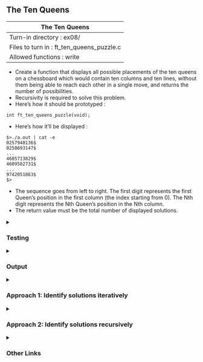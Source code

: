 ## The Ten Queens

|               The Ten Queens        |
|---------------------------------|
| Turn-in directory : ex08/       |
| Files to turn in : ft_ten_queens_puzzle.c |
| Allowed functions : write       |

- Create a function that displays all possible placements of the ten queens on a chessboard which would contain ten columns and ten lines, without them being able to reach each other in a single move, and returns the number of possibilities.
- Recursivity is required to solve this problem.
- Here’s how it should be prototyped :
```
int ft_ten_queens_puzzle(void);
```
- Here’s how it’ll be displayed :

<pre><code>$&gt./a.out | cat -e
0257948136$
0258693147$
...
4605713829$
4609582731$
...
9742051863$
$&gt</code></pre>

- The sequence goes from left to right. The first digit represents the first Queen’s position in the first column (the index starting from 0). The Nth digit represents the Nth Queen’s position in the Nth column.
- The return value must be the total number of displayed solutions.

<details>

<summary><h3>Testing</h3></summary>

<pre><code>#include &ltstdio.h&gt
int main(void)
{
	printf("count: %d\n", ft_ten_queens_puzzle());
	return (0);
}</code></pre>

See [testing file](main.c)

</details>

<details>
<summary><h3>Output</h3></summary>

As there are 725 lines of output, I've shortened it to show only the first and last 5 solutions. 

<pre><code>0257948136
0258693147
0258693174
0286931475
0358297146
...
9641702853
9713068524
9741306825
9741306852
9742051863
count: 724</code></pre>

</details>

<details>
<summary><h3>Approach 1: Identify solutions iteratively</h3></summary>

Before we start coding, let's think through this puzzle: In a correct solution, there will only be one queen in each column as well as only one queen in each row. Since we will represent the queens on a chess board using an array, we have already narrowed candidate solutions down to one queen per column. 

This <a href=ft_ten_queens_puzzle_v1.c>approach</a> identifies the various (724 to be exact) solutions to the Ten Queens Puzzle iteratively, without the use of recursion. The assignment specified the use of recursion but I found this solution to be more intuitive (at least for now). From this solution, I built the next solution (<a href=ft_ten_queens_puzzle_v2>Approach 2</a>) based on recursion. 

This solution:

- declares <code>arr</code>, an array of 10 <code>int</code>, to hold candidate solutions (line 95). This is initialised to an array of 0's (obviously a wrong solution) but we'll use <code>ft_check_print</code> to cycle through other candidate solutions (line 99-101).
- uses <code>count</code> to keep track of the number of correct solutions. This is initialised to <code>0</code> (line 102). 
- uses <code>i</code> to index <code>arr</code> so that each <code>int</code> in <code>arr</code> will be incremented from <code>0</code> to <code>9</code>, to cover the possible rows a queen can be in. 
- <code>ft_check_print</code> is used to check that the values in <code>arr</code> are correct (using helper functions <code>ft_samerow</code> and <code>ft_diag</code>) (line 68). 
- <code>ft_check_print</code> also iterates through candidate solutions (line 66-90).
- When a correct solution is found (and stored in <code>arr</code>), <code>ft_print_array</code> is called to display the <code>int</code> values in <code>arr</code> (line 74). 
- Finally, <code>ft_ten_queens_puzzle</code> returns the updated value of <code>count</code>, after <code>ft_check_print</code> has finished iterating through the candidate solutions. 

<h4>Checks of <code>arr[i]</code> using <code>ft_samerow</code> and <code>ft_diag</code></h4>

Let's first talk through the helper functions to <code>ft_check_print</code>, starting with <code>ft_samerow</code> and <code>ft_diag</code>. After <code>arr[i]</code> is assigned a certain <code>int</code> (from <code>0</code> to <code>9</code>) (in essence, placing a queen in a given row in column <code>i</code>), these two functions check that this queen is not on the same row (<code>ft_samerow</code>) nor at the same diagonal (<code>ft_diag</code>) as a previously placed queen. 

<code>ft_samerow</code> uses <code>j</code> and a <code>while</code> loop to index <code>arr</code> (starting from the first element, <code>j = 0</code>, and ending before <code>i</code>, <code>j = i - 1</code>) (line 22-23). <code>arr[j]</code> is then compared to <code>arr[i]</code> (line 24): 
- where they are the same, <code>ft_samerow</code> returns 0 (line 25).
- If the function finishes the iteration of <code>j</code> until <code>j = i - 1</code>, it means that <code>arr</code> did not contain a queen in the same row as the newly placed queen in column <code>i</code>. At this point, <code>ft_samerow</code> returns <code>1</code> (line 28). 

Note as well that if <code>i == 0</code>, <code>ft_samerow</code> returns <code>1</code> immediately (line 19-20) - this is the case where we are placing the very first queen on the board (in the very first column, <code>i == 0</code>) and there is no way that this queen could conflict with the other (non-existent) queens. 

<code>ft_diag</code> uses a similar logic to return <code>1</code> when <code>i == 0</code>. It also uses a <code>while</code> loop and <code>j</code> in a similar way. The key difference is that the comparison between <code>arr[j]</code> and <code>arr[i]</code> is slightly more involved in <code>ft_diag</code>:
- <code>arr[i] == arr[j] + i - j</code> checks whether the newly placed queen (<code>arr[i]</code>) has another queen diagonally from it, specifically one that is top-left of <code>arr[i]</code>. 
- <code>arr[i] == arr[j] + j - i</code> also checks whether the newly placed queen has another queen diagonally from it but this time one whether there is one that is bottom-right to <code>arr[i]</code>.
If either of the above conditions hold true, <code>ft_diag</code> returns <code>0</code>. If not, the function eventually returns <code>1</code>.

<h4>Printing correct solutions using <code>ft_print_array</code></h4>
When a candidate solution turns out to be correct, <code>ft_print_array</code> is called to display the <code>int</code> in <code>arr</code>. This is a simple function that iterates through each <code>int</code> in <code>arr</code>, adds <code>'0'</code> to it, before writing it to standard output. 

Just remember to add a new line at the end of each displayed solution!

<h4>Iterating through candidate solutions using <code>ft_check_print</code></h4>

Now for the main event: <code>ft_check_print</code>. The logic of this function is:
- We start with all the queens on the board in the first row. This was initialised in <code>ft_ten_queens_puzzle</code> and passed into <code>ft_check_print</code>.
- Everytime we place a queen on the board, we assess whether it can be in that row based on whether it is in the same row or diagonal as an existing queen (i.e., the queens placed in the columns left of it). We make this assessment starting from the left (line 68).
- If these checks are passed:
	- We leave the queen in that row and move on to the next column (by incrementing <code>i</code>) (lines 70-79). We iterate through this process for the next column as well.
	- However, if we have already placed all the queens on the board, we shouldn't iterate <code>i</code> anymore. Instead, we have found a correct solution and can display it using <code>ft_print_array</code> (lines 74).
	- To move from this correct solution to other candidate solutions, we reset the queen in the last column to the first row (<code>arr[i] = 0</code> in line 76). There's no need to shift this last queen to another row - there cannot be another correct solution with this last queen in a different row (all these other rows have been taken up). We move to the previous column (<code>i--</code> in line 76) and shift that queen down a row (<code>arr[i]++</code> in line 78)
- If these checks fail (i.e., there is a queen in the same row or along the same diagonal):
	- <code>arr[i]</code> is incremented and we place a queen in the next row (lines line 82-83)
	- we cannot increment arr[i] anymore, we reset the queen in column i to the first row (<code>arr[i] = 0</code> in line 86) and move back to the previous column (<code>i--</code> in line 86). In this column, we move the queen down a row using <code>arr[i]++</code> (line 87).
- Broadly, we move across columns from left to right to find new candidate solutions and when a candidate solution proves to be infeasible, we reset and backtrack. 
- We want these checks and iterations to continue until we backtrack so much that we are back in the first column and we are attempting to the queen in the first column off the board (i.e., arr[0] = 10)!

Working through a 4x4 board (i.e., a Four Queens Puzzle) may make it easier to understand this function. This is covered in the sub-section below. It's a long example (you were warned) but it manually runs through the entire process of finding the correct solutions and eliminating the incorrect ones. It demonstrates how the queens should be moved to get to a correct solution, how to move from a correct solution to the next one and how to know when to terminate the entire process and call it a day!

Finally, note that we could have declared and initialised <code>i</code> in <code>ft_check_print</code> and it would be my preference to keep it this way but this was done in <code>ft_ten_queens_puzzle</code> so that each function remains 25 lines or shorter. 

<details>
<summary> <h5> (Optional) Broad logic of <code>ft_check_print</code> using a 4x4 board </h5></summary>

Let's use a 4x4 board to illustrate the broad logic of <code>ft_check_print</code>. 

- Let's start by placing all the queens on the board - unorthodox, I know, but we have to start somewhere. In the 4x4 board below, all 4 queens are placed in the first row. Let's also label these queens - Q<sub>1</sub> is the queen in the first column, Q<sub>2</sub> the queen in the second column, etc. Note that this board can also be represented in an array of <code>int</code>: <code>arr[4] = {0, 0, 0, 0}</code>.

	We first consider Q<sub>1</sub> and check whether it is in the same row or diagonal as another queen that comes before it. However, since we are considering the very first column, there is simply no other queen that comes before this one. Hence, we move on to the next column. 

	| Q<sub>1</sub> | Q<sub>2</sub> | Q<sub>3</sub> | Q<sub>4</sub> |
	| -- | -- | -- | -- |
	| -- | -- | -- | -- |
	| -- | -- | -- | -- |
	| -- | -- | -- | -- | 

- In the next column, Q<sub>2</sub> clearly can't be there since it's in the same row as Q<sub>1</sub>. Let's try the next row. Now, <code>arr = {0, 1, 0, 0}</code>. 

	| Q<sub>1</sub> | <s>Q<sub>2</sub></s> | Q<sub>3</sub> | Q<sub>4</sub> |
	| -- | -- | -- | -- |
	| -- | <b>Q<sub>2</sub></b> | -- | -- |
	| -- | -- | -- | -- |
	| -- | -- | -- | -- | 

- The next row isn't any better since Q<sub>2</sub> is along the same diagonal as Q<sub>1</sub>. We try the next row. Now, <code>arr = {0, 2, 0, 0}</code>. 

	| Q<sub>1</sub> | <s>Q<sub>2</sub></s> | Q<sub>3</sub> | Q<sub>4</sub> |
	| -- | -- | -- | -- |
	| -- | <s><b>Q<sub>2</sub></b></s> | -- | -- |
	| -- | <b>Q<sub>2</sub></b> | -- | -- |
	| -- | -- | -- | -- | 	
	
- Oh, this row works! Let's tidy up the second column (by removing the strikethroughs) and move to the next column. 
	
	As before, we check whether Q<sub>3</sub> makes sense where it is. And nope, it's in the same row as Q<sub>1</sub>. Let's strike it out and consider the next row. Now, <code>arr = {0, 2, 1, 0}</code>. 

	| Q<sub>1</sub> | -- | <s>Q<sub>3</sub></s> | Q<sub>4</sub> |
	| -- | -- | -- | -- |
	| -- | -- | <b>Q<sub>3</sub></b> | -- |
	| -- | <b>Q<sub>2</sub></b> | -- | -- |
	| -- | -- | -- | -- | 

- Oh no, Q<sub>3</sub> is in the same diagonal as Q<sub>2</sub>. Next row then. Now, <code>arr = {0, 2, 2, 0}</code>.  

	| Q<sub>1</sub> | -- | <s>Q<sub>3</sub></s> | Q<sub>4</sub> |
	| -- | -- | -- | -- |
	| -- | -- | <s><b>Q<sub>3</sub></b></s> | -- |
	| -- | <b>Q<sub>2</sub></b> | <b>Q<sub>3</sub></b> | -- |
	| -- | -- | -- | -- | 

- Nope, Q<sub>3</sub> is in the same row as Q<sub>2</sub>. Next row please. Now, <code>arr = {0, 2, 3, 0}</code>. 

	| Q<sub>1</sub> | -- | <s>Q<sub>3</sub></s> | Q<sub>4</sub> |
	| -- | -- | -- | -- |
	| -- | -- | <s><b>Q<sub>3</sub></b></s> | -- |
	| -- | <b>Q<sub>2</sub></b> | <s><b>Q<sub>3</sub></b></s> | -- |
	| -- | -- | <b>Q<sub>3</sub></b> | -- | 

- Now Q<sub>3</sub> is in the same diagonal as Q<sub>2</sub> again and we've run out of rows. This means that there are no correct solutions with Q1 and Q2 where they are (i.e., a correct solution would not have <code>arr[0] = 0</code> and <code>arr[1] = 2</code>).

	We reset Q<sub>3</sub> to the first row and move Q<sub>2</sub> to the next row. Now, <code>arr = {0, 3, 0, 0}</code>. 

	It seems okay to put Q<sub>2</sub> there (it's neither on the same row nor diagonal as Q<sub>1</sub>). So let's work on Q<sub>3</sub> again.

	| Q<sub>1</sub> | -- | Q<sub>3</sub> | Q<sub>4</sub> |
	| -- | -- | -- | -- |
	| -- | -- | -- | -- |
	| -- | <s><b>Q<sub>2</sub></b></s> | -- | -- | 
	| -- | <b>Q<sub>2</sub></b> | -- | -- |

- Q<sub>3</sub> can't be in the same row as Q<sub>1</sub> so we consider the next row. Q<sub>3</sub> seems good in that second row, so let's work on Q<sub>4</sub>. Now, <code>arr = {0, 2, 1, 0}</code>. 

	| Q<sub>1</sub> | -- | <s>Q<sub>3</sub></s> | Q<sub>4</sub> |
	| -- | -- | -- | -- |
	| -- | -- | <b>Q<sub>3</sub></b> | -- |
	| -- | -- | -- | -- | 
	| -- | <b>Q<sub>2</sub></b> | -- | -- |

- Let's speed this up a little: There doesn't seem to be a suitable row for Q<sub>4</sub> - it will always be in the same row or same diagonal as one of the previously placed queens. Let's rewind.

	| Q<sub>1</sub> | -- | -- | <s>Q<sub>4</sub></s> |
	| -- | -- | -- | -- |
	| -- | -- | <b>Q<sub>3</sub></b> | <s><b>Q<sub>4</sub></b></s> |
	| -- | -- | -- | <s><b>Q<sub>4</sub></b></s> | 
	| -- | <b>Q<sub>2</sub></b> | -- | <s><b>Q<sub>4</sub></b></s> |

- We reset Q<sub>4</sub>the first row and work on Q<sub>3</sub> again. But oh no, the subsequent rows aren't any better since Q<sub>3</sub> will be in the same diagonal or row as Q<sub>1</sub> and Q<sub>2</sub>. We have to rewind some more. 

	But Q<sub>2</sub> is already in the last possible row. Sigh, more rewinding then. We return to work on Q<sub>1</sub>.

	| Q<sub>1</sub> | -- | -- | Q<sub>4</sub> |
	| -- | -- | -- | -- |
	| -- | -- | <s><b>Q<sub>3</sub></b></s> | -- |
	| -- | -- | <s><b>Q<sub>3</sub></b></s> | -- | 
	| -- | <s><b>Q<sub>2</sub></b></s> | <s><b>Q<sub>3</sub></b></s> | -- |

- We move Q<sub>1</sub> to the next row. Note that as we back-tracked, we reset Q<sub>2</sub> and Q<sub>3</sub> by placing them in the first row. As before, Q<sub>1</sub> will not be in the same row or diagonal as a previously placed queen (since these don't exist). Now, <code>arr = {1, 0, 0, 0}</code>. 

	| <s>Q<sub>1</sub></s> | Q<sub>2</sub> | Q<sub>3</sub> | Q<sub>4</sub> |
	| -- | -- | -- | -- |
	| <b>Q<sub>1</sub></b> | -- | -- | -- |
	| -- | -- | -- | -- |
	| -- | -- | -- | -- |

- We move Q<sub>1</sub> to the next row. Note that as we back-tracked, we reset Q<sub>2</sub> and Q<sub>3</sub> by placing them in the first row. As before, Q<sub>1</sub> will not be in the same row or diagonal as a previously placed queen (since these don't exist). We can move on to work on Q<sub>2</sub>. 

	Q<sub>2</sub> cannot be in the first three rows as it will be in the same row or diagonal as Q<sub>1</sub>, but the last row works! 

	Let's work on Q<sub>3</sub>. Wait a minute, is Q<sub>3</sub> fine exactly where it is? Yes! 

	Okay, let's move on to Q<sub>4</sub>. Now, <code>arr = {1, 3, 0, 0}</code>. 

	| -- | <s>Q<sub>2</sub></s> | Q<sub>3</sub> | Q<sub>4</sub> |
	| -- | -- | -- | -- |
	| <b>Q<sub>1</sub></b> | <s><b>Q<sub>2</sub></b></s> | -- | -- |
	| -- | <s><b>Q<sub>2</sub></b></s> | -- | -- |
	| -- | <b>Q<sub>2</sub></b> | -- | -- |
	
- Q4 can't be in the same row as Q3 but the next row is perfectly fine. We've finally arrived at our first correct solution: <code>arr = {1, 3, 0, 2}</code>.

	| -- | -- | Q<sub>3</sub> | <s>Q<sub>4</sub></s> |
	| -- | -- | -- | -- |
	| <b>Q<sub>1</sub></b> | -- | -- | <b>Q<sub>4</sub></b> |
	| -- | -- | -- | -- |
	| -- | <b>Q<sub>2</sub></b> | -- | -- |

- To continue iterating, we reset Q<sub>4</sub> and go back to Q<sub>3</sub>. We don't bother iterating through other rows for Q<sub>4</sub>. This is because in the correct solution, there will only be one row where Q<sub>4</sub> can be: all the other rows are already taken! 

	But all the other rows for Q3 do not work either. We go back to Q2 but that is already in the last possible row. So back to Q1 we go. 
	
	| -- | -- | <s>Q<sub>3</sub></s> | Q<sub>4</sub> |
	| -- | -- | -- | -- |
	| <b>Q<sub>1</sub></b> | -- | <s><b>Q<sub>3</sub></b></s> | -- |
	| -- | -- | <s><b>Q<sub>3</sub></b></s> | -- |
	| -- | <s><b>Q<sub>2</sub></b></s> | <s><b>Q<sub>3</sub></b></s> | -- |

- We shift Q<sub>1</sub> to the next row. Q<sub>2</sub> seems good where it is too. Now we consider Q<sub>3</sub>. Now, <code>arr = {2, 0, 0, 0}</code>.

	| -- | Q<sub>2</sub> | Q<sub>3</sub> | Q<sub>4</sub> |
	| -- | -- | -- | -- |
	| <s><b>Q<sub>1</sub></b></s> | -- | -- | -- | 
	| <b>Q<sub>1</sub></b> | -- | -- | -- | 
	| -- | -- | -- | -- |

- Q<sub>3</sub> can only go in the last row (else it'll be in the same row or diagonal as Q<sub>1</sub> and Q<sub>2</sub>). Now, <code>arr = {2, 0, 3, 0}</code>.

	| -- | Q<sub>2</sub> | <s>Q<sub>3</sub></s> | Q<sub>4</sub> |
	| -- | -- | -- | -- |
	| -- | -- | <s><b>Q<sub>3</sub></b></s> | -- |
	| <b>Q<sub>1</sub></b> | -- | <s><b>Q<sub>3</sub></b></s> | -- | 
	| -- | -- | <b>Q<sub>3</sub></b> | -- |

- Q<sub>4</sub> can't stay in the first row but the second row looks perfect. And we have our second correct solution: <code>arr = {2, 0, 3, 1}</code>. This is actually the last of the solutions but let's confirm that. 

	| -- | Q<sub>2</sub> | -- | <s>Q<sub>4</sub></s> |
	| -- | -- | -- | -- |
	| -- | -- | -- | <b>Q<sub>4</sub></b> |
	| <b>Q<sub>1</sub></b> | -- | -- | -- | 
	| -- | -- | <b>Q<sub>3</sub></b> | -- |

- We reset Q<sub>4</sub> to the first row since we'd found a correct solution. We then reset Q<sub>3</sub> as well since it's already at the last row. Q<sub>2</sub> can't be in any other row since it'll be in the same row or diagonal as Q<sub>1</sub>. We have no choice but to reset Q<sub>2</sub> as well and move Q<sub>1</sub> to the last row. Now, <code>arr = {3, 0, 0, 0}</code>.

	| -- | Q<sub>2</sub> | Q<sub>3</sub> | Q<sub>4</sub> |
	| -- | -- | -- | -- |
	| -- | <s><b>Q<sub>2</sub></b></s> | -- | -- |
	| <b>Q<sub>1</sub></b> | <s><b>Q<sub>2</sub></b></s> | -- | -- | 
	| -- | <s><b>Q<sub>2</sub></b></s> | -- | -- |

- Q<sub>2</sub> is good where it is. Going row by row, we find that the best spot for Q<sub>3</sub> is in the third row. Now, <code>arr = {3, 0, 2, 0}</code>.

	| -- | Q<sub>2</sub> | <s>Q<sub>3</sub></s> | Q<sub>4</sub> |
	| -- | -- | -- | -- |
	| -- | -- | <s><b>Q<sub>3</sub></b></s> | -- |
	| -- | -- | <b>Q<sub>3</sub></b> | -- |
	| <b>Q<sub>1</sub></b> | -- | -- | -- |

- But unfortunately, there is nowhere for Q<sub>4</sub> to go! We reset Q<sub>4</sub> and focus on Q<sub>3</sub>. 
	

	| -- | Q<sub>2</sub> | -- | <s>Q<sub>4</sub></s> |
	| -- | -- | -- | -- |
	| -- | -- | -- | <s><b>Q<sub>4</sub></b></s> |
	| -- | -- | <b>Q<sub>3</sub></b> | <s><b>Q<sub>4</sub></b></s> |
	| <b>Q<sub>1</sub></b> | -- | -- | <s><b>Q<sub>4</sub></b></s> |

- We want to move Q<sub>3</sub> to the last row but that's the same row as Q<sub>1</sub>. Guess we have to reset Q<sub>3</sub> and move Q<sub>2</sub>

	| -- | Q<sub>2</sub> | -- | Q<sub>4</sub> |
	| -- | -- | -- | -- |
	| -- | -- | -- |  -- |
	| -- | -- | <s><b>Q<sub>3</sub></b></s> |  -- |
	| <b>Q<sub>1</sub></b> | -- | <s><b>Q<sub>3</sub></b></s> |  -- |

- But hmmm, there's nowhere for Q<sub>3</sub> to go. Let's go back to Q<sub>2</sub> and move it down the rows.

	| -- | <s>Q<sub>2</sub></s> | <s>Q<sub>3</sub></s> | Q<sub>4</sub> |
	| -- | -- | -- | -- |
	| -- | <b>Q<sub>2</sub></b> | <s><b>Q<sub>3</sub></b></s> |  -- |
	| -- | -- | <s><b>Q<sub>3</sub></b></s> |  -- |
	| <b>Q<sub>1</sub></b> | -- | <s><b>Q<sub>3</sub></b></s> |  -- |

- But wait, Q<sub>2</sub> can't go anywhere beyond that! Okay we'd normally reset Q<sub>2</sub> and shift Q<sub>1</sub> down but we can't move Q<sub>1</sub> down anymore. This signals the end of the search for candidate solutions. We'd found 2 solutions and that's all the solutions possible in a 4x4 board!

	| -- | -- | Q<sub>3</sub> | Q<sub>4</sub> |
	| -- | -- | -- | -- |
	| -- | <s><b>Q<sub>2</sub></b></s> | -- |  -- |
	| -- | <s><b>Q<sub>2</sub></b></s> | -- |  -- |
	| <b>Q<sub>1</sub></b> | <s><b>Q<sub>2</sub></b></s> | -- |  -- |

</details>

<h4> Keeping count of the solutions</h4>

One last component: we have to return the number of correct solutions found. 

If I wasn't limited by the number of lines per function (max 25 lines per function as per The Norme), I would declare and initialise <code>count</code> within <code>ft_check_print</code>. This function will then return an <code>int</code> value for <code>ft_ten_queens_puzzle</code> to return. 

But alas, I was forced to declare and initialise <code>count</code> in <code>ft_ten_queens_puzzle</code>. For the value of <code>count</code> to be updated in <code>ft_check_print</code>, we will have to pass in the address of <code>count</code> to <code>ft_check_print</code>. Within the function, <code>countptr</code> contains this address and the value of count is updated by dereferencing <code>countptr</code> (line 75). Even though <code>ft_check_print</code> doesn't return a value, it 'returns' the value of <code>count</code> by directly updating <code>count</code> at its address. That's it!

</details>

<details>
<summary><h3>Approach 2: Identify solutions recursively</h3></summary>

If you made it through <a href=ft_ten_queens_puzzle_v1.c>Approach 1</a>, thanks for sticking with it. I used the iterative approach to figure out the <a href=ft_ten_queens_puzzle_v2.c>recursive approach</a>. A lot of the code remains the same:
- Checks of <code>arr[i]</code> using <code>ft_samerow</code> and <code>ft_diag</code>;
- Printing correct solutions using <code>ft_print_array</code>; and 
- Keeping count of the solutions.

These are all sections within Approach 1 above so please check that out. 

But this time, <code>ft_check_print</code> is set up differently with recursion, though the steps it implements is largely the same:
- it sets <code>arr[i]</code> to <code>0</code> everytime <code>ft_check_print</code> is called. Due to this, there's no need to initialise <code>arr</code> to an array of <code>0</code>'s in <code>ft_ten_queens_puzzle</code>. This time, <code>ft_check_print</code> will do this. Assigning <code>arr[i] = 0</code> everytime <code>ft_check_print</code> is called will also be useful to reset the queens in the first row everytime we want to backtrack - more details on this below. 
- <code>ft_samerow</code> and <code>ft_diag</code> checks that the queen in column <code>i</code> isn't in the same row or diagonal as the queens in the columns up to <code>i - 1</code>. 
- If these checks aren't passed, we shift the queen in column <code>i</code> down a row by incrementing <code>arr[i]</code>(line 77).
- If <code>arr[i]</code> passes the checks, <code>ft_check_print</code> calls on itself. This time, it passes <code>i + 1</code> so that <code>ft_check_print</code> moves on to the next column, perform the same checks there and moves the queen in column <code>i + 1</code> down the rows as needed. 
- A correct solution is reached when <code>ft_check_print(arr, 9, countptr)</code> calls <code>ft_check_print(arr, 10, countptr)</code>. Of course, <code>i = 10</code> refers to something off the board. Within <code>ft_check_print(arr, 10, countptr)</code> We should stop the iteration and print the correct solution we have in <code>arr</code> (line 68 using <code>ft_print_array</code>). At the same time, we add to <code>count</code> (line 67).
- After the correct solution is reached, control returns from <code>ft_check_print(arr, 10, countptr)</code> to <code>ft_check_print(arr, 9, countptr)</code> which continues iterating through values of <code>arr[9]</code> i.e., shifting the queen in this last column through the rows. This differs to <a href=ft_ten_queens_puzzle_v1.c>Approach 1</a> where this is skipped. 
- Eventually, <code>ft_check_print(arr, 9, countptr)</code> will finish iterating <code>arr[9]</code>, so that control returns to <code>ft_check_print(arr, 8, countptr)</code>. As <code>ft_check_print(arr, 8, countptr)</code> iterates through values of <code>arr[8]</code>, it will call on <code>ft_check_print(arr, 9, countptr)</code> which will have <code>arr[9]</code> reset to <code>0</code> initially. This is the same process as Approach 1. 
- Finally the end of the process is indicated when <code>ft_check_print(arr, 0, countptr)</code> (the original call made by <code>ft_ten_queens_puzzle</code>) has finished iterating through the values of <code>arr[0]</code>.

Ta da!

</details>

<details>
<summary><h3>Other Links</h3></summary>

- Solutions to the more general N-Queens puzzle can be found <a href="https://github.com/marsha-t/Misc-Projects/tree/main/N%20Queens%20Puzzle"/>here</a>. These solutions were created before tackling the Ten Queens Puzzle since I found it easier to build the function(s) for smaller values of N first. 

</details>

